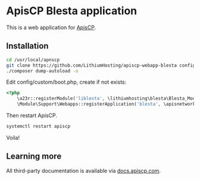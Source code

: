 # ApisCP Blesta application

This is a web application for [ApisCP](https://apiscp.com).

## Installation

```bash
cd /usr/local/apnscp
git clone https://github.com/LithiumHosting/apiscp-webapp-blesta config/custom/webapps/blesta
./composer dump-autoload -o
```
Edit config/custom/boot.php, create if not exists:

```php
<?php
	\a23r::registerModule('liblesta', \lithiumhosting\blesta\Blesta_Module::class);
	\Module\Support\Webapps::registerApplication('blesta', \apisnetworks\blesta\Handler::class);
```

Then restart ApisCP.

```bash
systemctl restart apiscp
```

Voila!

## Learning more
All third-party documentation is available via [docs.apiscp.com](https://docs.apiscp.com/admin/webapps/Custom/).
